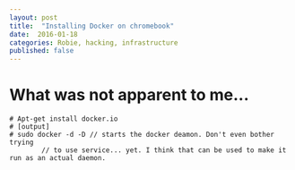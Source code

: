 ```yaml
---
layout: post
title:  "Installing Docker on chromebook"
date:  2016-01-18 
categories: Robie, hacking, infrastructure
published: false
---
```


# What was not apparent to me...

    # Apt-get install docker.io
    # [output]
    # sudo docker -d -D // starts the docker deamon. Don't even bother trying
			// to use service... yet. I think that can be used to make it run as an actual daemon.


